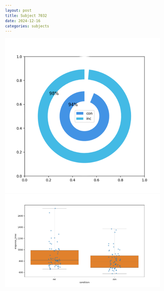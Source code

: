 ```yaml
---
layout: post
title: Subject 7032
date: 2024-12-16
categories: subjects
---
```


![](data/7032/run-5/7032_accuracy_by_condition.png)
![](data/7032/run-5/7032_rt.png)
